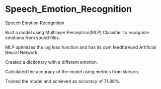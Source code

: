 # Speech_Emotion_Recognition
Speech Emotion Recognition

Built a model using Multilayer Perceptron(MLP) Classifier to recognize emotions from sound files.

MLP optimizes the log loss function and has its own feedforward Artificial Neural Network.

Created a dictionary with a different emotion.

Calculated the accuracy of the model using metrics from sklearn.

Trained the model and achieved an accuracy of 71.88%.
